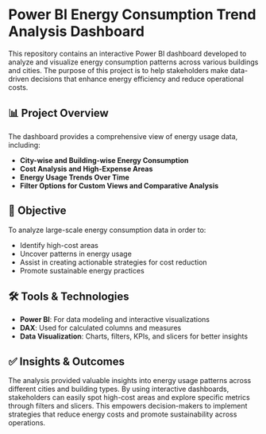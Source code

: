 # Power BI Energy Consumption Trend Analysis Dashboard

This repository contains an interactive Power BI dashboard developed to analyze and visualize energy consumption patterns across various buildings and cities. The purpose of this project is to help stakeholders make data-driven decisions that enhance energy efficiency and reduce operational costs.

## 📊 Project Overview

The dashboard provides a comprehensive view of energy usage data, including:

- **City-wise and Building-wise Energy Consumption**
- **Cost Analysis and High-Expense Areas**
- **Energy Usage Trends Over Time**
- **Filter Options for Custom Views and Comparative Analysis**

## 🎯 Objective

To analyze large-scale energy consumption data in order to:
- Identify high-cost areas
- Uncover patterns in energy usage
- Assist in creating actionable strategies for cost reduction
- Promote sustainable energy practices

## 🛠️ Tools & Technologies

- **Power BI**: For data modeling and interactive visualizations
- **DAX**: Used for calculated columns and measures
- **Data Visualization**: Charts, filters, KPIs, and slicers for better insights

## ✅ Insights & Outcomes

The analysis provided valuable insights into energy usage patterns across different cities and building types. By using interactive dashboards, stakeholders can easily spot high-cost areas and explore specific metrics through filters and slicers. This empowers decision-makers to implement strategies that reduce energy costs and promote sustainability across operations.

